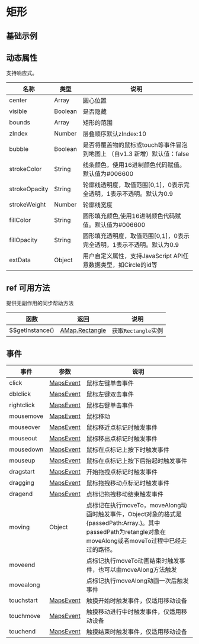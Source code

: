 # 矩形

## 基础示例

<vuep template="#example"></vuep>

<script v-pre type="text/x-template" id="example">

   <template>
     <div class="amap-page-container">
        <el-amap vid="amapDemo" :zoom="zoom" :center="center" class="amap-demo">
          <el-amap-rectangle v-for="retangle in retangles" :events="retangle.events" :center="retangle.center" :bounds="retangle.bounds" :fill-color="retangle.fillColor" :fill-opacity="retangle.fillOpacity"></el-amap-rectangle>
        </el-amap>
      </div>
  </template>

  <style>
    .amap-page-container {
      height: 200px;
    }
  </style>

  <script>
    module.exports = {
      data () {
        return {
          zoom: 12,
          center: [121.5273285, 31.21515044],
          retangles: [
            {
              center: [121.5273285, 31.21515044],
              bounds: [[121.5273285, 31.21515044], [121.7276285, 31.24545044]],
              fillOpacity: 0.7,
              fillColor: '#ffffff',
              events: {
                click: () => {
                  alert('click');
                }
              }
            }
          ]
        }
      }
    };
  </script>

</script>


## 动态属性
支持响应式。

名称 | 类型 | 说明
---|---|---|
center | Array | 圆心位置
visible | Boolean | 是否隐藏
bounds | Array<Array> | 矩形的范围
zIndex | Number | 层叠顺序默认zIndex:10
bubble | Boolean | 是否将覆盖物的鼠标或touch等事件冒泡到地图上 （自v1.3 新增）默认值：false
strokeColor | String | 线条颜色，使用16进制颜色代码赋值。默认值为#006600
strokeOpacity | String | 轮廓线透明度，取值范围[0,1]，0表示完全透明，1表示不透明。默认为0.9
strokeWeight | Number | 轮廓线宽度
fillColor | String | 圆形填充颜色,使用16进制颜色代码赋值。默认值为#006600
fillOpacity | String | 圆形填充透明度，取值范围[0,1]，0表示完全透明，1表示不透明。默认为0.9
extData | Object | 用户自定义属性，支持JavaScript API任意数据类型，如Circle的id等

## ref 可用方法
提供无副作用的同步帮助方法

函数 | 返回 | 说明
---|---|---|
$$getInstance() | [AMap.Rectangle](http://lbs.amap.com/api/javascript-api/reference/overlay#Rectangle) | 获取`Rectangle`实例


## 事件

事件 | 参数 | 说明
---|---|---|
click | [MapsEvent](http://lbs.amap.com/api/javascript-api/reference/event/#MapsEvent) | 鼠标左键单击事件
dblclick | [MapsEvent](http://lbs.amap.com/api/javascript-api/reference/event/#MapsEvent) | 鼠标左键双击事件
rightclick | [MapsEvent](http://lbs.amap.com/api/javascript-api/reference/event/#MapsEvent) | 鼠标右键单击事件
mousemove | [MapsEvent](http://lbs.amap.com/api/javascript-api/reference/event/#MapsEvent) | 鼠标移动
mouseover | [MapsEvent](http://lbs.amap.com/api/javascript-api/reference/event/#MapsEvent) | 鼠标移近点标记时触发事件
mouseout | [MapsEvent](http://lbs.amap.com/api/javascript-api/reference/event/#MapsEvent) | 鼠标移出点标记时触发事件
mousedown | [MapsEvent](http://lbs.amap.com/api/javascript-api/reference/event/#MapsEvent) | 鼠标在点标记上按下时触发事件
mouseup | [MapsEvent](http://lbs.amap.com/api/javascript-api/reference/event/#MapsEvent) | 鼠标在点标记上按下后抬起时触发事件
dragstart | [MapsEvent](http://lbs.amap.com/api/javascript-api/reference/event/#MapsEvent) | 开始拖拽点标记时触发事件
dragging | [MapsEvent](http://lbs.amap.com/api/javascript-api/reference/event/#MapsEvent) | 鼠标拖拽移动点标记时触发事件
dragend | [MapsEvent](http://lbs.amap.com/api/javascript-api/reference/event/#MapsEvent) | 点标记拖拽移动结束触发事件
moving | Object | 点标记在执行moveTo，moveAlong动画时触发事件，Object对象的格式是{passedPath:Array.<LngLat>}。其中passedPath为retangle对象在moveAlong或者moveTo过程中已经走过的路径。
moveend | |点标记执行moveTo动画结束时触发事件，也可以由moveAlong方法触发
movealong | |点标记执行moveAlong动画一次后触发事件
touchstart | [MapsEvent](http://lbs.amap.com/api/javascript-api/reference/event/#MapsEvent) | 触摸开始时触发事件，仅适用移动设备
touchmove | [MapsEvent](http://lbs.amap.com/api/javascript-api/reference/event/#MapsEvent) | 触摸移动进行中时触发事件，仅适用移动设备
touchend | [MapsEvent](http://lbs.amap.com/api/javascript-api/reference/event/#MapsEvent) | 触摸结束时触发事件，仅适用移动设备

